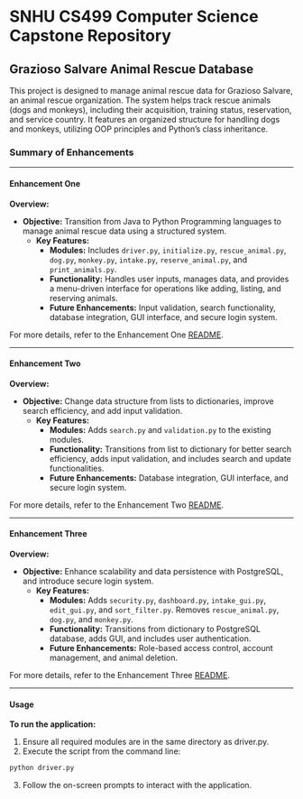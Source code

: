# SNHU CS499 Computer Science Capstone Repository

## Grazioso Salvare Animal Rescue Database
This project is designed to manage animal rescue data for Grazioso Salvare, an animal rescue organization. The system helps track rescue animals (dogs and monkeys), including their acquisition, training status, reservation, and service country. It features an organized structure for handling dogs and monkeys, utilizing OOP principles and Python’s class inheritance.

### Summary of Enhancements
----
#### Enhancement One
**Overview:**

- **Objective:** Transition from Java to Python Programming languages to manage animal rescue data using a structured system.
  - **Key Features:**
    - **Modules:** Includes `driver.py`, `initialize.py`, `rescue_animal.py`, `dog.py`, `monkey.py`, `intake.py`, `reserve_animal.py`, and `print_animals.py`.
    - **Functionality:** Handles user inputs, manages data, and provides a menu-driven interface for operations like adding, listing, and reserving animals.
    - **Future Enhancements:** Input validation, search functionality, database integration, GUI interface, and secure login system.

For more details, refer to the Enhancement One [README](https://github.com/rVanskike/CS-499_Comp_Sci_Capstone/blob/main/Project%201%20Software%20Engineering%20and%20Design/README.md "Enhancement One Readme.md").

----

#### Enhancement Two
**Overview:**

- **Objective:** Change data structure from lists to dictionaries, improve search efficiency, and add input validation.
  - **Key Features:**
    - **Modules:** Adds `search.py` and `validation.py` to the existing modules.
    - **Functionality:** Transitions from list to dictionary for better search efficiency, adds input validation, and includes search and update functionalities.
    - **Future Enhancements:** Database integration, GUI interface, and secure login system.

For more details, refer to the Enhancement Two [README](https://github.com/rVanskike/CS-499_Comp_Sci_Capstone/blob/main/Project%202%20Algorithms%20and%20Data%20Structures/README.md "Enhancement Two Readme.md").

----

#### Enhancement Three
**Overview:**

- **Objective:** Enhance scalability and data persistence with PostgreSQL, and introduce secure login system.
  - **Key Features:**
    - **Modules:** Adds `security.py`, `dashboard.py`, `intake_gui.py`, `edit_gui.py`, and `sort_filter.py`. Removes `rescue_animal.py`, `dog.py`, and `monkey.py`.
    - **Functionality:** Transitions from dictionary to PostgreSQL database, adds GUI, and includes user authentication.
    - **Future Enhancements:** Role-based access control, account management, and animal deletion.

For more details, refer to the Enhancement Three [README](https://github.com/rVanskike/CS-499_Comp_Sci_Capstone/blob/main/Project%203%20Databases/README.md "Enhancement One Readme.md").

----

#### Usage
**To run the application:**

1. Ensure all required modules are in the same directory as driver.py.
2. Execute the script from the command line:
```bash
python driver.py
```
3. Follow the on-screen prompts to interact with the application.
